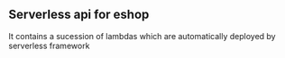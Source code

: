 ## Serverless api for eshop
It contains a sucession of lambdas which are automatically deployed by serverless framework